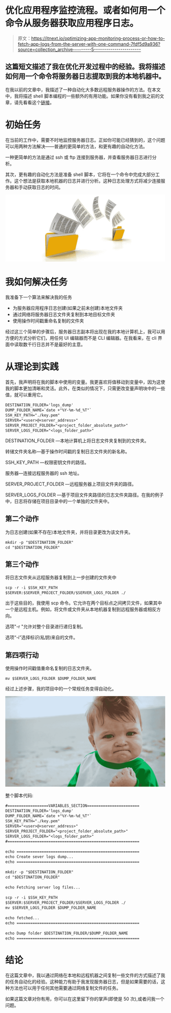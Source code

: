 # 优化应用程序监控流程。或者如何用一个命令从服务器获取应用程序日志。

> 原文：<https://itnext.io/optimizing-app-monitoring-process-or-how-to-fetch-app-logs-from-the-server-with-one-command-7fdf5d9a936?source=collection_archive---------5----------------------->

## 这篇短文描述了我在优化开发过程中的经验。我将描述如何用一个命令将服务器日志提取到我的本地机器中。

在我以前的文章中，我描述了一种自动化大多数远程服务器操作的方法。在本文中，我将描述 shell 脚本编程的一些额外的有用功能。如果你没有看到我之前的文章，请先看看这个[链接](https://medium.com/@bagrijroman/how-to-auto-deploy-your-app-with-one-command-12f9ac00d34a)。

# 初始任务

在当前的工作中，需要不时地监控服务器日志。正如你可能已经猜到的，这个问题可以用两种方法解决——普通的更简单的方法，和更有趣的自动化方法。

一种更简单的方法是通过 ssh 或 ftp 连接到服务器，并查看服务器日志进行分析。

其次，更有趣的自动化方法是准备 shell 脚本，它将在一个命令中完成大部分工作。这个想法是获取本地机器的日志并进行分析。这种日志处理方式将减少连接服务器和手动获取日志的时间。

![](img/dfc9798884bf89a5ffa47543f6d3dcb7.png)

# 我如何解决任务

我准备下一个算法来解决我的任务

*   为服务器应用程序日志创建(如果之前未创建)本地文件夹
*   通过网络将服务器日志文件夹复制到本地目标文件夹
*   使用操作时间戳重命名复制的文件夹

经过这三个简单的步骤后，服务器日志副本将出现在我的本地计算机上，我可以用方便的方式分析它们，用任何 UI 编辑器而不是 CLI 编辑器。在我看来，在 cli 界面中读取数千行日志并不是最好的主意。

# 从理论到实践

首先，我声明将在我的脚本中使用的变量。我更喜欢将值移动到变量中，因为这使我的脚本更加清晰和灵活。此外，在类似的情况下，只需更改变量声明块中的一些值，就可以重用它。

```
DESTINATION_FOLDER='logs_dump'
DUMP_FOLDER_NAME=`date +"%Y-%m-%d_%T"`
SSH_KEY_PATH="./key.pem"
SERVER="<user>@<server_address>"
SERVER_PROJECT_FOLDER="<project_folder_absolute_path>"
SERVER_LOGS_FOLDER="<logs_folder_path>"
```

DESTINATION_FOLDER —本地计算机上将日志文件夹复制到的文件夹。

转储文件夹名称—基于操作时间戳的复制日志文件夹的新名称。

SSH_KEY_PATH —权限密钥文件的路径。

服务器—连接远程服务器的 ssh 地址。

SERVER_PROJECT_FOLDER —远程服务器上项目文件夹的路径。

SERVER_LOGS_FOLDER —基于项目文件夹路径的日志文件夹路径。在我的例子中，日志将存储在项目目录中的一个单独的文件夹中。

## 第二个动作

为日志创建(如果不存在)本地文件夹，并将目录更改为该文件夹。

```
mkdir -p "$DESTINATION_FOLDER"
cd "$DESTINATION_FOLDER"
```

## 第三个动作

将日志文件夹从远程服务器复制到上一步创建的文件夹中

```
scp -r -i $SSH_KEY_PATH $SERVER:$SERVER_PROJECT_FOLDER/$SERVER_LOGS_FOLDER ./
```

出于这些目的，我使用 scp 命令。它允许在两个目标点之间拷贝文件，如果其中一个是远程主机。例如，将文件或文件夹从本地机器复制到远程服务器或相反方向。

选项"-r "允许对整个目录进行递归复制。

选项“-i”选择标识(私钥)来自的文件。

## 第四项行动

使用操作时间戳值重命名复制的日志文件夹。

```
mv $SERVER_LOGS_FOLDER $DUMP_FOLDER_NAME
```

经过上述步骤，我的项目中的一个常规任务变得自动化。

![](img/72c518056d0d53d519f9077738decd52.png)

整个脚本代码:

```
#==================VARIABLES_SECTION=======================
DESTINATION_FOLDER='logs_dump'
DUMP_FOLDER_NAME=`date +"%Y-%m-%d_%T"`
SSH_KEY_PATH="./key.pem"
SERVER="<user>@<server_address>"
SERVER_PROJECT_FOLDER="<project_folder_absolute_path>"
SERVER_LOGS_FOLDER="<logs_folder_path>"
#==========================================================

echo ======================================================
echo Create sever logs dump...
echo ======================================================

mkdir -p "$DESTINATION_FOLDER"
cd "$DESTINATION_FOLDER"

echo Fetching server log files...

scp -r -i $SSH_KEY_PATH $SERVER:$SERVER_PROJECT_FOLDER/$SERVER_LOGS_FOLDER ./
mv $SERVER_LOGS_FOLDER $DUMP_FOLDER_NAME

echo fetched...
echo ======================================================

echo Dump folder $DESTINATION_FOLDER/$DUMP_FOLDER_NAME
echo ======================================================
```

# 结论

在这篇文章中，我以通过网络在本地和远程机器之间复制一些文件的方式描述了我的任务自动化的经验。这种能力有助于我发现服务器日志，但是如果需要的话，这种方法也可以用于任何其他需要通过网络复制文件的任务。

如果这篇文章对你有用，你可以在这里留下你的掌声(即使是 50 次),或者问我一个问题。